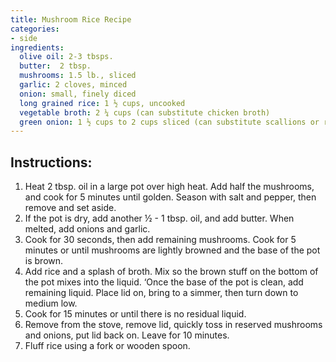 ```yaml
---
title: Mushroom Rice Recipe
categories:
- side
ingredients:
  olive oil: 2-3 tbsps. 
  butter:  2 tbsp. 
  mushrooms: 1.5 lb., sliced 
  garlic: 2 cloves, minced
  onion: small, finely diced
  long grained rice: 1 ½ cups, uncooked
  vegetable broth: 2 ¼ cups (can substitute chicken broth)
  green onion: 1 ½ cups to 2 cups sliced (can substitute scallions or reduce the amount)
---
```

## Instructions:
1.	Heat 2 tbsp. oil in a large pot over high heat. Add half the mushrooms, and cook for 5 minutes until golden. Season with salt and pepper, then remove and set aside.
2.	If the pot is dry, add another ½ - 1 tbsp. oil, and add butter. When melted, add onions and garlic.
3.	Cook for 30 seconds, then add remaining mushrooms. Cook for 5 minutes or until mushrooms are lightly browned and the base of the pot is brown.
4.	Add rice and a splash of broth. Mix so the brown stuff on the bottom of the pot mixes into the liquid. ‘Once the base of the pot is clean, add remaining liquid. Place lid on, bring to a simmer, then turn down to medium low.
5.	Cook for 15 minutes or until there is no residual liquid.
6.	Remove from the stove, remove lid, quickly toss in reserved mushrooms and onions, put lid back on. Leave for 10 minutes. 
7.	Fluff rice using a fork or wooden spoon.


